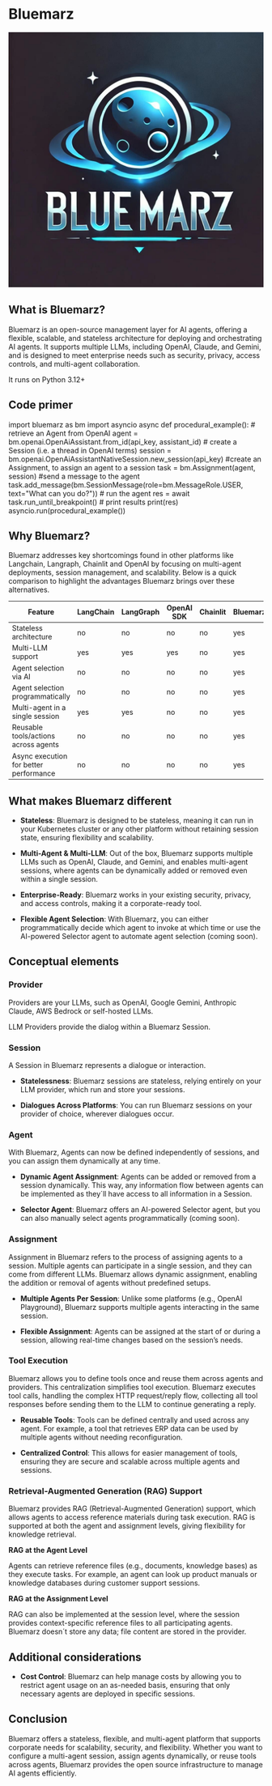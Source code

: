 # Bluemarz

![Bluemarz logo](bluemarz.png "Bluemarz logo")

## What is Bluemarz?

Bluemarz is an open-source management layer for AI agents, offering a flexible, scalable, and stateless architecture for deploying and orchestrating AI agents.
It supports multiple LLMs, including OpenAI, Claude, and Gemini, and is designed to meet enterprise needs such as security, privacy, access controls, and multi-agent collaboration.

It runs on Python 3.12+

## Code primer

<code-block lang="python" noinject="true">
import bluemarz as bm
import asyncio
async def procedural_example():
    # retrieve an Agent from OpenAI
    agent = bm.openai.OpenAiAssistant.from_id(api_key, assistant_id)
    # create a Session (i.e. a thread in OpenAI terms)
    session = bm.openai.OpenAiAssistantNativeSession.new_session(api_key)
    #create an Assignment, to assign an agent to a session
    task = bm.Assignment(agent, session)
    #send a message to the agent
    task.add_message(bm.SessionMessage(role=bm.MessageRole.USER, text="What can you do?"))
    # run the agent
    res = await task.run_until_breakpoint()
    # print results
    print(res)
asyncio.run(procedural_example())
</code-block>

## Why Bluemarz?

Bluemarz addresses key shortcomings found in other platforms like Langchain, Langraph, Chainlit and OpenAI by focusing on multi-agent deployments, session management, and scalability. 
Below is a quick comparison to highlight the advantages Bluemarz brings over these alternatives.

| Feature                                | LangChain | LangGraph | OpenAI SDK | Chainlit | Bluemarz |
|----------------------------------------|-----------|-----------|------------|----------|----------|
| Stateless architecture                 | no        | no        | no         | no       | yes      |
| Multi-LLM support                      | yes       | yes       | yes        | no       | yes      |
| Agent selection via AI                 | no        | no        | no         | no       | yes      |
| Agent selection programmatically       | no        | no        | no         | no       | yes      |
| Multi-agent in a single session        | yes       | yes       | no         | no       | yes      |
| Reusable tools/actions across agents   | no        | no        | no         | no       | yes      |
| Async execution for better performance | no        | no        | no         | no       | yes      |


## What makes Bluemarz different

- **Stateless**: Bluemarz is designed to be stateless, meaning it can run 
in your Kubernetes cluster or any other platform without 
retaining session state, ensuring flexibility and scalability.

- **Multi-Agent & Multi-LLM**: Out of the box, Bluemarz supports 
multiple LLMs such as OpenAI, Claude, and Gemini, and enables multi-agent 
sessions, where agents can be dynamically added or removed even within a single session.

- **Enterprise-Ready**: Bluemarz works in your existing security, 
privacy, and access controls, making it a corporate-ready tool.

- **Flexible Agent Selection**: With Bluemarz, you can either 
programmatically decide which agent to invoke at which time or use 
the AI-powered Selector agent to automate agent selection (coming soon).

## Conceptual elements

### Provider 

Providers are your LLMs, such as OpenAI,
Google Gemini, Anthropic Claude, AWS Bedrock or self-hosted LLMs.

LLM Providers provide the dialog within a Bluemarz Session.

### Session

A Session in Bluemarz represents a dialogue or interaction.

- **Statelessness**: Bluemarz sessions are stateless, relying entirely 
on your LLM provider, which run and store your sessions.

- **Dialogues Across Platforms**: You can run Bluemarz sessions on 
your provider of choice, wherever dialogues occur.

### Agent

With Bluemarz, Agents can now be defined independently of sessions, and you can assign them dynamically at any time.

- **Dynamic Agent Assignment**: Agents can be added or removed from a session dynamically.
This way, any information flow between agents can be implemented as they´ll have access to all information
in a Session.

- **Selector Agent**: Bluemarz offers an AI-powered Selector agent, but you can also manually select agents programmatically (coming soon). 

### Assignment

Assignment in Bluemarz refers to the process of assigning agents to a session. 
Multiple agents can participate in a single session, and they can come from different LLMs. 
Bluemarz allows dynamic assignment, enabling the addition or removal of agents without predefined setups.

- **Multiple Agents Per Session**: Unlike some platforms (e.g., OpenAI Playground), Bluemarz supports multiple agents interacting in the same session.

- **Flexible Assignment**: Agents can be assigned at the start of or during a session, allowing real-time changes based on the session’s needs.


### Tool Execution

Bluemarz allows you to define tools once and reuse them across agents and providers. 
This centralization simplifies tool execution. Bluemarz executes tool calls, handling the complex HTTP request/reply flow,
collecting all tool responses before sending them to the LLM to continue generating a reply.  

- **Reusable Tools**: Tools can be defined centrally and used across any agent. 
For example, a tool that retrieves ERP data can be used by multiple agents without needing reconfiguration.

- **Centralized Control**: This allows for easier management of tools, ensuring they are 
secure and scalable across multiple agents and sessions.

### Retrieval-Augmented Generation (RAG) Support

Bluemarz provides RAG (Retrieval-Augmented Generation) support, which allows agents to 
access reference materials during task execution. 
RAG is supported at both the agent and assignment levels, giving flexibility for knowledge retrieval.

**RAG at the Agent Level**

Agents can retrieve reference files (e.g., documents, knowledge bases) as they execute tasks. 
For example, an agent can look up product manuals or knowledge databases during customer support sessions.

**RAG at the Assignment Level**

RAG can also be implemented at the session level, where the session provides context-specific 
reference files to all participating agents. Bluemarz doesn´t store any data; file content are stored in the provider.

## Additional considerations

- **Cost Control**: Bluemarz can help manage costs by allowing you to restrict agent usage on an as-needed basis, ensuring that only necessary agents are deployed in specific sessions.

## Conclusion

Bluemarz offers a stateless, flexible, and multi-agent platform that supports corporate needs for scalability, security, and flexibility. 
Whether you want to configure a multi-agent session, assign agents dynamically, or reuse tools across agents, Bluemarz provides the open source infrastructure to manage AI agents efficiently.


 
